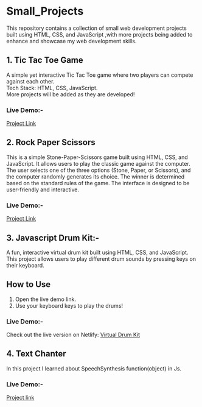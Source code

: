 # Small_Projects
This repository contains a collection of small web development projects built using HTML, CSS, and JavaScript ,with more projects being added to enhance and showcase my web development skills.


## 1. Tic Tac Toe Game
A simple yet interactive Tic Tac Toe game where two players can compete against each other. 
<br>Tech Stack: HTML, CSS, JavaScript.<br>More projects will be added as they are developed!

### Live Demo:-
[Project Link](https://tic-tac-toe-ayushfand.netlify.app/)

## 2. Rock Paper Scissors
This is a simple Stone-Paper-Scissors game built using HTML, CSS, and JavaScript. It allows users to play the classic game against the computer. The user selects one of the three options (Stone, Paper, or Scissors), and the computer randomly generates its choice. The winner is determined based on the standard rules of the game. The interface is designed to be user-friendly and interactive.

### Live Demo:-
[Project Link](https://stone-paper-scissors-ayushfand.netlify.app/)

## 3. Javascript Drum Kit:-
A fun, interactive virtual drum kit built using HTML, CSS, and JavaScript. This project allows users to play different drum sounds by pressing keys on their keyboard.

## How to Use
1. Open the live demo link.
2. Use your keyboard keys to play the drums!

### Live Demo:-
Check out the live version on Netlify: [Virtual Drum Kit](https://js-drum-ayush.netlify.app/)

## 4. Text Chanter
In this project I learned about SpeechSynthesis function(object) in Js. 

### Live Demo:-
[Project link](https://ayush-text-to-voice.netlify.app/)
